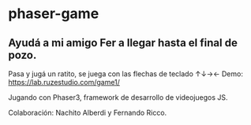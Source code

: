 # phaser-game

## Ayudá a mi amigo Fer a llegar hasta el final de pozo.

Pasa y jugá un ratito, se juega con las flechas de teclado ↑↓→←
Demo: https://lab.ruzestudio.com/game1/

Jugando con Phaser3, framework de desarrollo de videojuegos JS.

Colaboración: Nachito Alberdi y Fernando Ricco.
